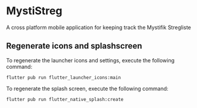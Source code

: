 # MystiStreg

A cross platform mobile application for keeping track the Mystifik Stregliste

## Regenerate icons and splashscreen

To regenerate the launcher icons and settings, execute the following command:

```
flutter pub run flutter_launcher_icons:main
```

To regenerate the splash screen, execute the following command:

```
flutter pub run flutter_native_splash:create
```
